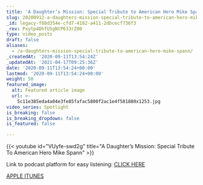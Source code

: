```yaml
---
title: 'A Daughter’s Mission: Special Tribute to American Hero Mike Spann'
slug: 20200912-a-daughters-mission-special-tribute-to-american-hero-mike-spann
_id: legacy-f88d354e-cfd7-4182-a411-2dbcecf736f3
_rev: Pxytp4DhfU5gNtP633rZ00
type: video_posts
draft: false
aliases:
  - /a-daughters-mission-special-tribute-to-american-hero-mike-spann/
_createdAt: '2020-09-11T13:54:24Z'
_updatedAt: '2021-04-17T09:25:36Z'
date: '2020-09-11T13:54:24+00:00'
lastmod: '2020-09-11T13:54:24+00:00'
weight: 50
featured_image:
  alt: Featured article image
  url: >-
    5c11e385eda4a04e3fe85fafac5800f2ac1e4f581880x1253.jpg
video_series: Spotlight
is_breaking: false
is_breaking_dropdown: false
is_featured: false

---
```

{{< youtube id="VUyfe-swd2g" title="A Daughter’s Mission: Special Tribute To American Hero Mike Spann" >}}

Link to podcast platform for easy listening: [CLICK HERE](http://smarthernews.libsyn.com/a-daughters-mission-special-tribute-to-american-hero-mike-spann)

[APPLE ITUNES](https://podcasts.apple.com/us/podcast/daughters-mission-special-tribute-to-american-hero/id1395519638?i=1000449213082)